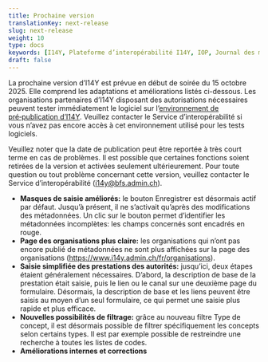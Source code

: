 ```yaml
---
title: Prochaine version
translationKey: next-release
slug: next-release
weight: 10
type: docs
keywords: [I14Y, Plateforme d’interopérabilité I14Y, IOP, Journal des modifications, Publications, Versions, Développement logiciel]
draft: false
---
```


La prochaine version d’I14Y est prévue en début de soirée du 15 octobre 2025. Elle comprend les adaptations et améliorations listés ci-dessous. Les organisations partenaires d’I14Y disposant des autorisations nécessaires peuvent tester immédiatement le logiciel sur l’[environnement de pré‑publication d’I14Y](https://input.i14y-a.admin.ch). Veuillez contacter le Service d’interopérabilité si vous n’avez pas encore accès à cet environnement utilisé pour les tests logiciels.

Veuillez noter que la date de publication peut être reportée à très court terme en cas de problèmes. Il est possible que certaines fonctions soient retirées de la version et activées seulement ultérieurement. Pour toute question ou tout problème concernant cette version, veuillez contacter le Service d’interopérabilité ([i14y@bfs.admin.ch](mailto:i14y@bfs.admin.ch)).

- **Masques de saisie améliorés:** le bouton Enregistrer est désormais actif par défaut. Jusqu’à présent, il ne s’activait qu’après des modifications des métadonnées. Un clic sur le bouton permet d’identifier les métadonnées incomplètes: les champs concernés sont encadrés en rouge.
- **Page des organisations plus claire:** les organisations qui n’ont pas encore publié de métadonnées ne sont plus affichées sur la page des organisations (https://www.i14y.admin.ch/fr/organisations).
- **Saisie simplifiée des prestations des autorités:** jusqu’ici, deux étapes étaient généralement nécessaires. D’abord, la description de base de la prestation était saisie, puis le lien ou le canal sur une deuxième page du formulaire. Désormais, la description de base et les liens peuvent être saisis au moyen d’un seul formulaire, ce qui permet une saisie plus rapide et plus efficace.
- **Nouvelles possibilités de filtrage:** grâce au nouveau filtre Type de concept, il est désormais possible de filtrer spécifiquement les concepts selon certains types. Il est par exemple possible de restreindre une recherche à toutes les listes de codes.
- **Améliorations internes et corrections**